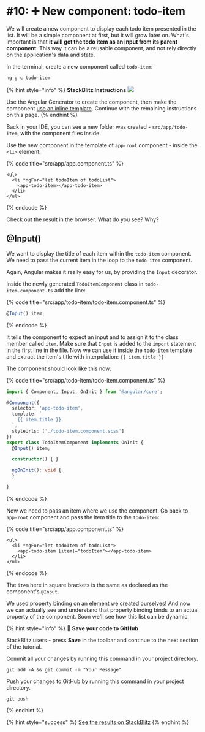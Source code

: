 # \#10: ➕ New component: todo-item

We will create a new component to display each todo item presented in the list. It will be a simple component at first, but it will grow later on. What's important is that **it will get the todo item as an input from its parent component**. This way it can be a reusable component, and not rely directly on the application's data and state.

In the terminal, create a new component called `todo-item`:

```text
ng g c todo-item
```

{% hint style="info" %}
**StackBlitz Instructions** ![](../.gitbook/assets/stackblitz-hint.svg)

Use the Angular Generator to create the component, then make the component [use an inline template](https://ng-girls.gitbook.io/todo-list-tutorial/component#inline-template). Continue with the remaining instructions on this page.
{% endhint %}

Back in your IDE, you can see a new folder was created - `src/app/todo-item`, with the component files inside.

Use the new component in the template of `app-root` component - inside the `<li>` element:

{% code title="src/app/app.component.ts" %}
```markup
<ul>
  <li *ngFor="let todoItem of todoList">
    <app-todo-item></app-todo-item>
  </li>
</ul>
```
{% endcode %}

Check out the result in the browser. What do you see? Why?

## @Input\(\)

We want to display the title of each item within the `todo-item` component. We need to pass the current item in the loop to the `todo-item` component.

Again, Angular makes it really easy for us, by providing the `Input` decorator.

Inside the newly generated `TodoItemComponent` class in `todo-item.component.ts` add the line:

{% code title="src/app/todo-item/todo-item.component.ts" %}
```typescript
@Input() item;
```
{% endcode %}

It tells the component to expect an input and to assign it to the class member called `item`. Make sure that `Input` is added to the `import` statement in the first line in the file. Now we can use it inside the `todo-item` template and extract the item's title with interpolation: `{{ item.title }}`

The component should look like this now:

{% code title="src/app/todo-item/todo-item.component.ts" %}
```typescript
import { Component, Input, OnInit } from '@angular/core';

@Component({
  selector: 'app-todo-item',
  template: `
    {{ item.title }}
  `,
  styleUrls: ['./todo-item.component.scss']
})
export class TodoItemComponent implements OnInit {
  @Input() item;

  constructor() { }

  ngOnInit(): void {
  }

}
```
{% endcode %}

Now we need to pass an item where we use the component. Go back to `app-root` component and pass the item title to the `todo-item`:

{% code title="src/app/app.component.ts" %}
```markup
<ul>
  <li *ngFor="let todoItem of todoList">
    <app-todo-item [item]="todoItem"></app-todo-item>
  </li>
</ul>
```
{% endcode %}

The `item` here in square brackets is the same as declared as the component's `@Input`.

We used property binding on an element we created ourselves! And now we can actually see and understand that property binding binds to an actual property of the component. Soon we'll see how this list can be dynamic.

{% hint style="info" %}
💾 **Save your code to GitHub**

StackBlitz users - press **Save** in the toolbar and continue to the next section of the tutorial.

Commit all your changes by running this command in your project directory.

```text
git add -A && git commit -m "Your Message"
```

Push your changes to GitHub by running this command in your project directory.

```text
git push
```
{% endhint %}

{% hint style="success" %}
[See the results on StackBlitz](https://stackblitz.com/github/ng-girls/todo-list-tutorial/tree/master/examples/0_10-new-component-todo-item)
{% endhint %}


